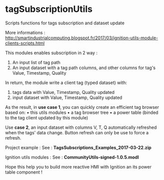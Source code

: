 # tagSubscriptionUtils
Scripts functions for tags subscription and dataset update

More informations :
http://smartindustrialcomputing.blogspot.fr/2017/03/ignition-utils-module-clients-scripts.html

This modules enables subscription in 2 way :
1.	An input list of tag path
2.	An input dataset with a tag path columns, and other columns for tag's Value, Timestamp, Quality

In return, the module write a client tag (typed dataset) with:
1.	tags data with Value, Timestamp, Quality updated
2.	input dataset with Value, Timestamp, Quality updated

As the result, in <b>use case 1</b>, you can quickly create an efficient tag browser based on:
•	this utils modules
•	a tag browser tree
•	a power table (binded to the tag client updated by this module)

Use <b>case 2</b>, an input dataset with columns V, T, Q automatically refreshed when the tags' data change.
Button refresh can only be use to force a refresh.

Project example :
See : <b>TagsSubscriptions_Examples_2017-03-22.zip</b>

Ignition utils modules :
See : <b>CommunityUtils-signed-1.0.5.modl</b>

Hope this help you to build more reactive HMI with Ignition an its power table component !


